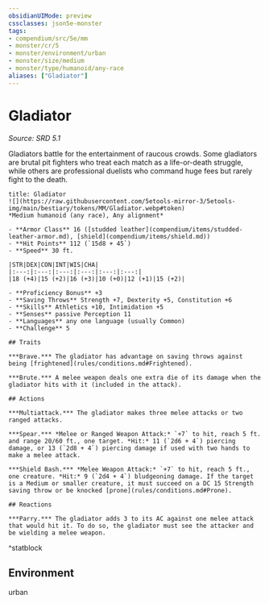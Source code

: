 ```yaml
---
obsidianUIMode: preview
cssclasses: json5e-monster
tags:
- compendium/src/5e/mm
- monster/cr/5
- monster/environment/urban
- monster/size/medium
- monster/type/humanoid/any-race
aliases: ["Gladiator"]
---
```

# Gladiator
*Source: SRD 5.1*  

Gladiators battle for the entertainment of raucous crowds. Some gladiators are brutal pit fighters who treat each match as a life-or-death struggle, while others are professional duelists who command huge fees but rarely fight to the death.

```ad-statblock
title: Gladiator
![](https://raw.githubusercontent.com/5etools-mirror-3/5etools-img/main/bestiary/tokens/MM/Gladiator.webp#token)
*Medium humanoid (any race), Any alignment*

- **Armor Class** 16 ([studded leather](compendium/items/studded-leather-armor.md), [shield](compendium/items/shield.md))
- **Hit Points** 112 (`15d8 + 45`)
- **Speed** 30 ft.

|STR|DEX|CON|INT|WIS|CHA|
|:---:|:---:|:---:|:---:|:---:|:---:|
|18 (+4)|15 (+2)|16 (+3)|10 (+0)|12 (+1)|15 (+2)|

- **Proficiency Bonus** +3
- **Saving Throws** Strength +7, Dexterity +5, Constitution +6
- **Skills** Athletics +10, Intimidation +5
- **Senses** passive Perception 11
- **Languages** any one language (usually Common)
- **Challenge** 5

## Traits

***Brave.*** The gladiator has advantage on saving throws against being [frightened](rules/conditions.md#Frightened).

***Brute.*** A melee weapon deals one extra die of its damage when the gladiator hits with it (included in the attack).

## Actions

***Multiattack.*** The gladiator makes three melee attacks or two ranged attacks.

***Spear.*** *Melee or Ranged Weapon Attack:* `+7` to hit, reach 5 ft. and range 20/60 ft., one target. *Hit:* 11 (`2d6 + 4`) piercing damage, or 13 (`2d8 + 4`) piercing damage if used with two hands to make a melee attack.

***Shield Bash.*** *Melee Weapon Attack:* `+7` to hit, reach 5 ft., one creature. *Hit:* 9 (`2d4 + 4`) bludgeoning damage. If the target is a Medium or smaller creature, it must succeed on a DC 15 Strength saving throw or be knocked [prone](rules/conditions.md#Prone).

## Reactions

***Parry.*** The gladiator adds 3 to its AC against one melee attack that would hit it. To do so, the gladiator must see the attacker and be wielding a melee weapon.
```
^statblock

## Environment

urban